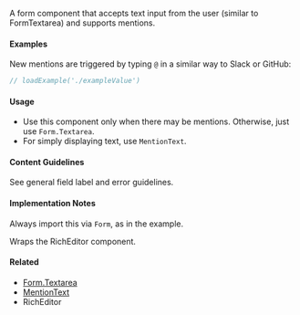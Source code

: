 A form component that accepts text input from the user (similar to FormTextarea) and supports mentions.

#### Examples

New mentions are triggered by typing `@` in a similar way to Slack or GitHub:

```jsx
// loadExample('./exampleValue')
```

#### Usage

- Use this component only when there may be mentions. Otherwise, just use `Form.Textarea`.
- For simply displaying text, use `MentionText`.

#### Content Guidelines

See general field label and error guidelines.

#### Implementation Notes

Always import this via `Form`, as in the example.

Wraps the RichEditor component.

#### Related

- [Form.Textarea](#!/Form.Textarea)
- [MentionText](#!/MentionText)
- RichEditor
